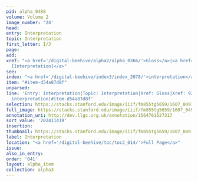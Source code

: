 ```yaml
---
pid: alpha_0488
volume: Volume 2
image_number: '24'
head:
entry: Interpretation
topic: Interpretation
first_letter: I/J
page:
add:
xref: "<a href='/digital-beehive/alpha2/alpha_0366/'>Gloss</a>|<a href='/digital-beehive/num4/num_1224/'>923
  [Interpretation]</a>"
see:
index: "<a href='/digital-beehive/index3/index_2078/'>interpretation</a>"
item: "#item-d54a87d8f"
unparsed:
line: 'Entry: Interpretation|Topic: Interpretation|Xref: Gloss|Xref: 923 [Interpretation]|Index:
  interpretation|#item-d54a87d8f'
selection: https://stacks.stanford.edu/image/iiif/fm855tg5659/1607_0491/679,1419,3072,607/full/0/default.jpg
full_image: https://stacks.stanford.edu/image/iiif/fm855tg5659/1607_0491/full/full/0/default.jpg
annotation_uri: http://dev.llgc.org.uk/annotation/1564761627317
sort_value: '202411419'
insertion:
thumbnail: https://stacks.stanford.edu/image/iiif/fm855tg5659/1607_0491/679,1419,600,180/250,/0/default.jpg
label: Interpretation
location: "<a href='/digital-beehive/toc/toc2_014/'>Full Page</a>"
issue:
also_in_entry:
order: '041'
layout: alpha_item
collection: alpha3
---
```

